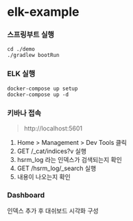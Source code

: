 # elk-example


### 스프링부트 실행
```
cd ./demo
./gradlew bootRun
```

### ELK 실행
```
docker-compose up setup
docker-compose up -d
```

### 키바나 접속

> http://localhost:5601

1. Home > Management > Dev Tools 클릭
2. GET /_cat/indices?v 실행
3. hsrm_log 라는 인덱스가 검색되는지 확인
4. GET /hsrm_log/_search 실행
5. 내용이 나오는지 확인


### Dashboard

인덱스 추가 후 대쉬보드 시각화 구성

